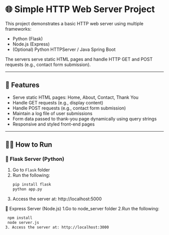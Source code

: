 # 🌐 Simple HTTP Web Server Project

This project demonstrates a basic HTTP web server using multiple frameworks:
- Python (Flask)
- Node.js (Express)
- (Optional) Python HTTPServer / Java Spring Boot

The servers serve static HTML pages and handle HTTP GET and POST requests (e.g., contact form submission).

---

## 🚀 Features

- Serve static HTML pages: Home, About, Contact, Thank You
- Handle GET requests (e.g., display content)
- Handle POST requests (e.g., contact form submission)
- Maintain a log file of user submissions
- Form data passed to thank-you page dynamically using query strings
- Responsive and styled front-end pages

---

## 🧑‍💻 How to Run

### 🔹 Flask Server (Python)
1. Go to `Flask` folder
2. Run the following:
   ```bash
   pip install flask
   python app.py
3. Access the server at: http://localhost:5000

🔹 Express Server (Node.js)
1.Go to node_server folder
2.Run the following:
 ```bash
  npm install
  node server.js
3. Access the server at: http://localhost:3000

